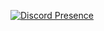 [![Discord Presence](https://lanyard.cnrad.dev/api/934835181804736532)](https://discord.com/users/934835181804736532)
